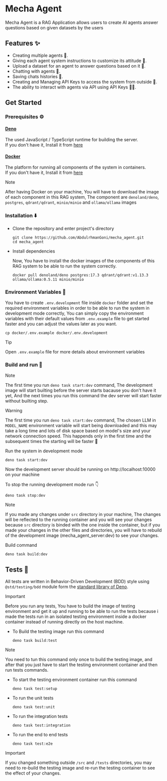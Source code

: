 # Mecha Agent

Mecha Agent is a RAG Application allows users to create AI agents answer
questions based on given datasets by the users

## Features ✨

- Creating multiple agents :robot:.
- Giving each agent system instructions to customize its attitude :memo:.
- Upload a dataset for an agent to answer questions based on it :file_folder:.
- Chatting with agents :speech_balloon:.
- Saving chats histories :bookmark:.
- Creating and Managing API Keys to access the system from outside :key:.
- The ability to interact with agents via API using API Keys 🧑‍💻.

## Get Started

### Prerequisites :gear:

#### [Deno](https://deno.com/)

The used JavaScript / TypeScript runtime for building the server. <br/> If you
don't have it, Install it from
[here](https://docs.deno.com/runtime/getting_started/installation/)

#### [Docker](https://www.docker.com/)

The platform for running all components of the system in containers. <br/> If
you don't have it, Install it from [here](https://docs.docker.com/desktop/)

> [!NOTE]
> After having Docker on your machine, You will have to download the image of
> each component in this RAG system, The component are `denoland/deno`,
> `postgres`, `qdrant/qdrant`, `minio/minio` and `ollama/ollama` images

### Installation :arrow_down:

- Clone the repository and enter project's directory

  ```
  git clone https://github.com/AbdulrhmanGoni/mecha_agent.git
  cd mecha_agent
  ```

- Install dependencies

  Now, You have to install the docker images of the components of this RAG
  system to be able to run the system correctly.

  ```
  docker pull denoland/deno postgres:17.3 qdrant/qdrant:v1.13.3 ollama/ollama:0.5.11 minio/minio
  ```

### Environment Variables :ledger:

You have to create `.env.development` file inside `docker` folder and set the
required environment variables in order to be able to run the system in
development mode correctly, You can simply copy the environment variables with
their default values from `.env.example` file to get started faster and you can
adjust the values later as you want.

```
cp docker/.env.example docker/.env.development
```

> [!TIP]
> Open `.env.example` file for more details about environment variables

### Build and run :rocket:

> [!NOTE]
> The first time you run `deno task start:dev` command, The development image
> will start builting before the server starts bacause you don't have it yet,
> And the next times you run this command the dev server will start faster
> without builting step.

> [!WARNING]
> The first time you run `deno task start:dev` command, The chosen LLM in
> `MODEL_NAME` environment variable will start being downloaded and this may
> take a long time and lots of disk space based on model's size and your network
> connection speed. This happends only in the first time and the subsequent
> times the starting will be faster :rocket:

Run the system in development mode

```
deno task start:dev
```

Now the development server should be running on http://localhost:10000 on your
machine

To stop the running development mode run :point_down:

```
deno task stop:dev
```

> [!NOTE]
> If you made any changes under `src` directory in your machine, The changes
> will be reflected to the running container and you will see your changes
> because `src` directory is binded with the one inside the container, but if
> you made your changes in the other files and directories, you will have to
> rebuild of the development image (mecha_agent_server:dev) to see your changes.

Build command

```
deno task build:dev
```

## Tests :test_tube:

All tests are written in Behavior-Driven Development (BDD) style using
`@std/testing/bdd` module form the
[standard library of Deno](https://docs.deno.com/runtime/fundamentals/standard_library/).

> [!IMPORTANT]
> Before you run any tests, You have to build the image of testing environment
> and get it up and running to be able to run the tests because i made the tests
> run in an isolated testing environment inside a docker container instead of
> running directly on the host machine.

- To Build the testing image run this command

  ```
  deno task build:test
  ```

> [!NOTE]
> You need to tun this command only once to build the testing image, and after
> that you just have to start the testing environment container and then run
> tests commands.

- To start the testing environment container run this command

  ```
  deno task test:setup
  ```

- To run the unit tests

  ```
  deno task test:unit
  ```

- To run the integration tests

  ```
  deno task test:integration
  ```

- To run the end to end tests

  ```
  deno task test:e2e
  ```

> [!IMPORTANT]
> If you changed something outside `/src` and `/tests` directories, you may need
> to re-build the testing image and re-run the testing container to see the
> effect of your changes.
